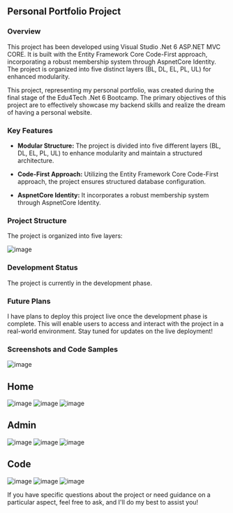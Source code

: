 ## Personal Portfolio Project
### Overview
This project has been developed using Visual Studio .Net 6 ASP.NET MVC CORE. It is built with the Entity Framework Core Code-First approach, incorporating a robust membership system through AspnetCore Identity. The project is organized into five distinct layers (BL, DL, EL, PL, UL) for enhanced modularity.

This project, representing my personal portfolio, was created during the final stage of the Edu4Tech .Net 6 Bootcamp. The primary objectives of this project are to effectively showcase my backend skills and realize the dream of having a personal website.

### Key Features
- **Modular Structure:** The project is divided into five different layers (BL, DL, EL, PL, UL) to enhance modularity and maintain a structured architecture.
  
- **Code-First Approach:** Utilizing the Entity Framework Core Code-First approach, the project ensures structured database configuration.
  
- **AspnetCore Identity:** It incorporates a robust membership system through AspnetCore Identity.

### Project Structure
The project is organized into five layers:

![image](https://github.com/pkgrcgla/MyCv_PRESENTATION/assets/140723949/2c3988a0-1882-4d66-88f3-7d6bd1c0dcce)

### Development Status
The project is currently in the development phase.

### Future Plans
I have plans to deploy this project live once the development phase is complete. This will enable users to access and interact with the project in a real-world environment. Stay tuned for updates on the live deployment!

### Screenshots and Code Samples
![image](https://github.com/pkgrcgla/MyCv_PRESENTATION/assets/140723949/3ee0e4f1-e365-4483-b923-b8e44334ef25)
## Home
![image](https://github.com/pkgrcgla/MyCv_PRESENTATION/assets/140723949/03668ef1-a662-4e1c-81a3-de0ae330df11)
![image](https://github.com/pkgrcgla/MyCv_PRESENTATION/assets/140723949/9bdcdcca-51c3-4284-9097-f158f4504a56)
![image](https://github.com/pkgrcgla/MyCv_PRESENTATION/assets/140723949/0ce72a44-7d94-46e9-aa84-31d0b02ede2f)
## Admin
![image](https://github.com/pkgrcgla/MyCv_PRESENTATION/assets/140723949/b2ea731c-1262-43ee-8028-12fda53bec59)
![image](https://github.com/pkgrcgla/MyCv_PRESENTATION/assets/140723949/025731aa-caf0-4ddb-88af-6ca00ed7425d)
![image](https://github.com/pkgrcgla/MyCv_PRESENTATION/assets/140723949/057a19a1-bd7b-4a77-8947-18a4b80177ab)
## Code
![image](https://github.com/pkgrcgla/MyCv_PRESENTATION/assets/140723949/c1c118c9-5e1a-47d4-b98a-207e5420f276)
![image](https://github.com/pkgrcgla/MyCv_PRESENTATION/assets/140723949/5569fec2-87e5-446b-bb18-d22c2208f0fd)
![image](https://github.com/pkgrcgla/MyCv_PRESENTATION/assets/140723949/33ecab66-5c1b-46de-b266-1beaaaf2e544)

If you have specific questions about the project or need guidance on a particular aspect, feel free to ask, and I'll do my best to assist you!





